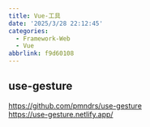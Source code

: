 ```yaml
---
title: Vue-工具
date: '2025/3/28 22:12:45'
categories:
  - Framework-Web
  - Vue
abbrlink: f9d60108
---
```

## use-gesture
https://github.com/pmndrs/use-gesture  
https://use-gesture.netlify.app/
